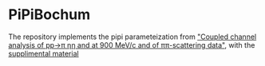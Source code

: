 # PiPiBochum

The repository implements the pipi parameteization from ["Coupled channel analysis of pp→π ηη and at 900 MeV/c and of ππ-scattering data"](https://inspirehep.net/literature/1754182), with the [supplimental material](https://static-content.springer.com/esm/art%3A10.1140%2Fepjc%2Fs10052-021-09821-2/MediaObjects/10052_2021_9821_MOESM1_ESM.pdf)

